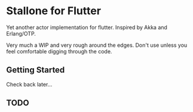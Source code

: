 # Stallone for Flutter

Yet another actor implementation for flutter. Inspired by Akka and Erlang/OTP.

Very much a WIP and very rough around the edges. Don't use unless you feel
comfortable digging through the code.

## Getting Started

Check back later...

## TODO
